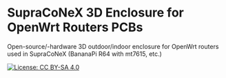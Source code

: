 # SupraCoNeX 3D Enclosure for OpenWrt Routers PCBs

Open-source/-hardware 3D outdoor/indoor enclosure for OpenWrt routers used in SupraCoNeX (BananaPi R64 with mt7615, etc.)







[![License: CC BY-SA 4.0](https://img.shields.io/badge/License-CC%20BY--SA%204.0-lightgrey.svg)](https://creativecommons.org/licenses/by-sa/4.0/)
